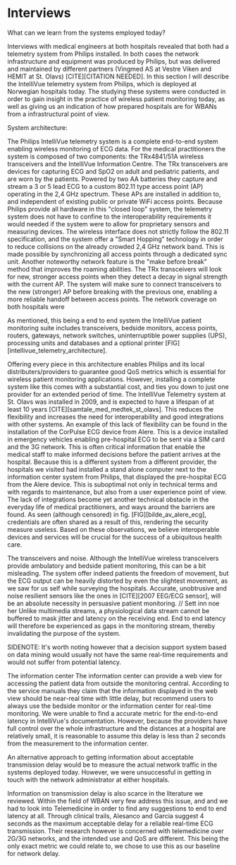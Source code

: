 # Interviews

What can we learn from the systems employed today?

Interviews with medical engineers at both hospitals revealed that both had a telemetry system from Philips installed. In both cases the network infrastructure and equipment was produced by Philips, but was delivered and maintained by different partners (Vingmed AS at Vestre Viken and HEMIT at St. Olavs) [CITE][CITATION NEEDED]. In this section I will describe the IntelliVue telemetry system from Philips, which is deployed at Norwegian hospitals today. The studying these systems were conducted in order to gain insight in the practice of wireless patient monitoring today, as well as giving us an indication of how prepared hospitals are for WBANs from a infrastructural point of view.

System architecture:

The Philips IntelliVue telemetry system is a complete end-to-end system enabling wireless monitoring of ECG data. For the medical practitioners the system is composed of two components: the TRx4841/51A wireless transceivers and the IntelliVue Information Centre. The TRx transceivers are devices for capturing ECG and SpO2 on adult and pediatric patients, and are worn by the patients. Powered by two AA batteries they  capture and stream a 3 or 5 lead ECG to a custom 802.11 type access point (AP) operating in the 2,4 GHz spectrum. These APs are installed in addition to, and independent of existing public or private WiFi access points. Because Philips provide all hardware in this "closed loop" system, the telemetry system does not have to confine to the interoperability requirements it would needed if the system were to allow for proprietary sensors and measuring devices. The wireless interface does not strictly follow the 802.11 specification, and the system offer a "Smart Hopping" technology in order to reduce collisions on the already crowded 2,4 GHz network band. This is made possible by synchronizing all access points through a dedicated sync unit. Another noteworthy network feature is the "make before break" method that improves the roaming abilities. The TRx transceivers will look for new, stronger access points when they detect a decay in signal strength with the current AP. The system will make sure to connect transceivers to the new (stronger) AP before breaking with the previous one, enabling a more reliable handoff between access points. The network coverage on both hospitals were 

As mentioned, this being a end to end system the IntelliVue patient monitoring suite includes transceivers, bedside monitors, access points, routers, gateways, network switches, uninterruptible power supplies (UPS), processing units and databases and a optional printer [FIG][intellivue_telemetry_architecture].

Offering every piece in this architecture enables Philips and its local distributers/providers to guarantee good QoS metrics which is essential for wireless patient monitoring applications. However, installing a complete system like this comes with a substantial cost, and ties you down to just one provider for an extended period of time. The IntelliVue Telemetry system at St. Olavs was installed in 2009, and is expected to have a lifespan of at least 10 years [CITE][samtale_med_medtek_st_olavs]. This reduces the flexibility and increases the need for interoperability and good integrations with other systems. An example of this lack of flexibility can be found in the installation of the CorPulse ECG device from Alere. This is a device installed in emergency vehicles enabling pre-hospital ECG to be sent via a SIM card and the 3G network. This is often critical information that enable the medical staff to make informed decisions before the patient arrives at the hospital. Because this is a different system from a different provider, the hospitals we visited had installed a stand alone computer next to the information center system from Philips, that displayed the pre-hospital ECG from the Alere device. This is suboptimal not only in technical terms and with regards to maintenance, but also from a user experience point of view. The lack of integrations become yet another technical obstacle in the everyday life of medical practitioners, and ways around the barriers are found. As seen (although censored) in fig. [FIG][bilde_av_alere_ecg], credentials are often shared as a result of this, rendering the security measure useless. Based on these observations, we believe interoperable devices and services will be crucial for the success of a ubiquitous health care.

The transceivers and noise.
Although the IntelliVue wireless transceivers provide ambulatory and bedside patient monitoring, this can be a bit misleading. The system offer indeed patients the freedom of movement, but the ECG output can be heavily distorted by even the slightest movement, as we saw for us self while surveying the hospitals. Accurate, unobtrusive and noise resilient sensors like the ones in [CITE][2007 EEG/ECG sensor], will be an absolute necessity in persuasive patient monitoring. 
// Sett inn noe her
Unlike multimedia streams, a physiological data stream cannot be buffered to mask jitter and latency on the receiving end. End to end latency will therefore be experienced as gaps in the monitoring stream, thereby invalidating the purpose of the system.

SIDENOTE: 
It's worth noting however that a decision support system based on data mining would usually not have the same real-time requirements and would not suffer from potential latency.

The information center
The information center can provide a web view for accessing the patient data from outside the monitoring central. According to the service manuals they claim that the information displayed in the web view should be near-real time with little delay, but recommend users to always use the bedside monitor or the information center for real-time monitoring. We were unable to find a accurate metric for the end-to-end latency in IntelliVue's documentation. However, because the providers have full control over the whole infrastructure and the distances at a hospital are relatively small, it is reasonable to assume this delay is less than 2 seconds from the measurement to the information center.

An alternative approach to getting information about acceptable transmission delay would be to measure the actual network traffic in the systems deployed today. However, we were unsuccessful in getting in touch with the network administrator at either hospitals.

Information on transmission delay is also scarce in the literature we reviewed. Within the field of WBAN very few address this issue, and and we had to look into Telemedicine in order to find any suggestions to end to end latency at all. Through clinical trails, Alesanco and Garcia suggest 4 seconds as the maximum acceptable delay for a reliable real-time ECG transmission. Their research however is concerned with telemedicine over 2G/3G networks, and the intended use and QoS are different. This being the only exact metric we could relate to, we chose to use this as our baseline for network delay.